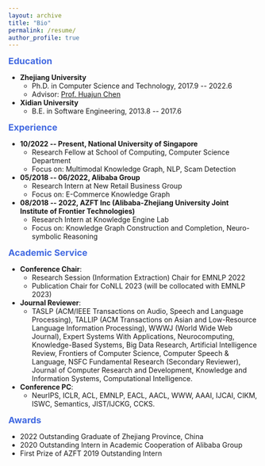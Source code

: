 ```yaml
---
layout: archive
title: "Bio"
permalink: /resume/
author_profile: true
---
```


<!-- ## Bio -->

<!-- ## Education -->
<font color=RoyalBlue size=4><b>Education</b></font>
* **Zhejiang University** 
  - Ph.D. in Computer Science and Technology, 2017.9 -- 2022.6
  - Advisor: [Prof. Huajun Chen](http://mypage.zju.edu.cn/huajun)
* **Xidian University**
  - B.E. in Software Engineering, 2013.8 -- 2017.6

<!-- ## Experience -->
<font color=RoyalBlue size=4><b>Experience</b></font>
* **10/2022 -- Present, National University of Singapore**
  - Research Fellow at School of Computing, Computer Science Department
  - Focus on: Multimodal Knowledge Graph, NLP, Scam Detection
* **05/2018 -- 06/2022, Alibaba Group**
  - Research Intern at New Retail Business Group
  - Focus on: E-Commerce Knowledge Graph
* **08/2018 -- 2022, AZFT Inc (Alibaba-Zhejiang University Joint Institute of Frontier Technologies)**
  - Research Intern at Knowledge Engine Lab
  - Focus on: Knowledge Graph Construction and Completion, Neuro-symbolic Reasoning

<!-- ## Academic Service -->
<font color=RoyalBlue size=4><b>Academic Service</b></font>
* **Conference Chair**:
  - Research Session (Information Extraction) Chair for EMNLP 2022
  <!-- - Research Session (AI for DB) Chair for ICDE 2023 -->
  - Publication Chair for CoNLL 2023 (will be collocated with EMNLP 2023)
* **Journal Reviewer**: 
  - TASLP (ACM/IEEE Transactions on Audio, Speech and Language Processing), TALLIP (ACM Transactions on Asian and Low-Resource Language Information Processing), WWWJ (World Wide Web Journal), Expert Systems With Applications, Neurocomputing, Knowledge-Based Systems, Big Data Research, Artificial Intelligence Review, Frontiers of Computer Science, Computer Speech & Language, NSFC Fundamental Research (Secondary Reviewer), Journal of Computer Research and Development, Knowledge and Information Systems, Computational Intelligence. 
* **Conference PC**: 
  - NeurIPS, ICLR, ACL, EMNLP, EACL, AACL, WWW, AAAI, IJCAI, CIKM, ISWC, Semantics, JIST/IJCKG, CCKS. 
  <!-- - NeurIPS'23, ICLR'23/22, ACL'23/22/21/20, EMNLP'23/22/21, EACL'23, AACL'23/22/21, WWW'22, AAAI'23/22/21, IJCAI'23/21, ISWC'18, Semantics'18, JIST'19, CCKS'21.  -->

<!-- ## Awards -->
<font color=RoyalBlue size=4><b>Awards</b></font>
* 2022 Outstanding Graduate of Zhejiang Province, China
* 2020 Outstanding Intern in Academic Cooperation of Alibaba Group
* First Prize of AZFT 2019 Outstanding Intern
